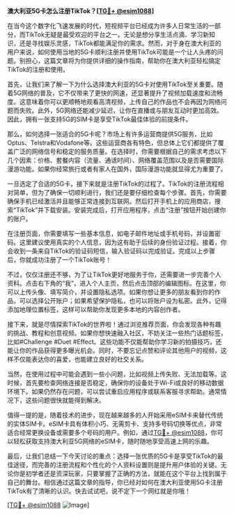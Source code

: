 **澳大利亚5G卡怎么注册TikTok？[[TG💪+ @esim1088](https://t.me/s/esim1088)]**

在当今这个数字化飞速发展的时代，短视频平台已经成为许多人日常生活的一部分，而TikTok无疑是最受欢迎的平台之一。无论是想分享生活点滴、学习新知识，还是寻找娱乐灵感，TikTok都能满足你的需求。然而，对于身在澳大利亚的用户来说，如何使用当地的5G卡顺利注册并使用TikTok可能是一个让人头疼的问题。别担心，这篇文章将为你提供详细的操作指南，帮助你在澳大利亚轻松搞定TikTok的注册和使用。

首先，让我们来了解一下为什么选择澳大利亚的5G卡对使用TikTok至关重要。随着5G网络的普及，它不仅带来了更快的网速，还显著提升了视频加载速度和流畅度。这意味着你可以更顺畅地观看高清视频，上传自己的作品也不会再因为网络问题而失败。此外，5G网络还能减少延迟，让你在直播或与朋友互动时更加高效。因此，拥有一张支持5G的SIM卡是享受TikTok最佳体验的前提条件。

那么，如何选择一张适合的5G卡呢？市场上有许多运营商提供5G服务，比如Optus、Telstra和Vodafone等。这些运营商各有特色，但总体上它们都提供了覆盖广泛的网络信号和稳定的服务质量。在选择时，你需要根据自己的需求考虑以下几个因素：价格、套餐内容（流量、通话时间）、网络覆盖范围以及是否需要国际漫游功能。如果你经常旅行或者有家人在国外，国际漫游功能就显得尤为重要了。

一旦选定了合适的5G卡，接下来就是注册TikTok的过程了。TikTok的注册流程相对简单，但为了确保一切顺利进行，我们还是要仔细检查每个步骤。首先，你需要确保手机已经激活并且能够正常连接到互联网。然后打开手机上的应用商店，搜索“TikTok”并下载安装。安装完成后，打开应用程序，点击“注册”按钮开始创建你的账户。

在注册页面，你需要填写一些基本信息，如电子邮件地址或手机号码，并设置密码。这里建议使用真实的个人信息，因为这有助于后续的身份验证过程。接着，你会收到一条来自TikTok的验证码短信，输入验证码以完成验证。完成以上步骤后，你就成功注册了一个TikTok账号！

不过，仅仅注册还不够，为了让TikTok更好地服务于你，还需要进一步完善个人资料。点击右下角的“我”，进入个人主页，然后点击顶部的编辑图标。在这里，你可以上传头像、填写简介，并设置隐私选项。如果你想让更多的朋友看到你的作品，可以选择公开账户；如果希望保护隐私，也可以将账户设为私密。此外，记得添加地理位置标签，这样可以帮助你发现更多本地的内容创作者。

接下来，就是尽情探索TikTok的世界啦！通过浏览推荐页面，你会发现各种有趣的挑战、教程和创意视频。如果你想快速融入社区，不妨关注一些热门话题标签，比如#Challenge #Duet #Effect。这些功能不仅能帮助你学习新的拍摄技巧，还能让你的作品获得更多曝光机会。同时，不要忘记点赞和评论其他用户的视频，这样不仅能表达你的喜爱，也能建立良好的社交关系。

当然，在使用过程中可能会遇到一些小问题，比如视频上传失败、无法加载等。这时候，首先要检查网络连接是否稳定，确保你的设备处于Wi-Fi或良好的移动数据环境下。如果仍然存在问题，可以尝试重启应用程序或联系客服寻求帮助。通常情况下，这些问题很快就能得到解决。

值得一提的是，随着技术的进步，现在越来越多的人开始采用eSIM卡来替代传统的实体SIM卡。eSIM卡具有体积小巧、无需剪卡、支持多号码切换等优点，非常适合经常更换设备或需要多个号码的用户。例如，通过[TG💪+ @esim1088](https://t.me/s/esim1088)，你可以轻松获取支持澳大利亚5G网络的eSIM卡，随时随地享受高速上网的乐趣。

最后，让我们总结一下今天讨论的重点：选择一张优质的5G卡是享受TikTok的最佳途径，而完善的注册流程和个性化的个人资料设置则是提升用户体验的关键。无论你是初学者还是资深玩家，只要掌握了正确的方法，就能在这个平台上找到属于自己的舞台。相信通过这篇文章的指导，你已经对如何在澳大利亚使用5G卡注册TikTok有了清晰的认识。快去试试吧，说不定下一个网红就是你哦！

[[TG💪+ @esim1088](https://t.me/s/esim1088) ![Image](https://i.postimg.cc/4NQfJmqS/Snipaste-2025-05-13-00-14-12.png)]